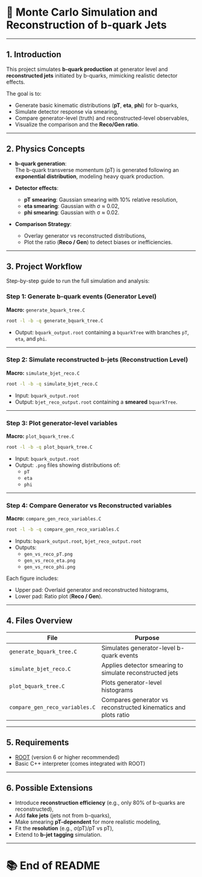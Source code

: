 
# 📖 Monte Carlo Simulation and Reconstruction of b-quark Jets

---

## 1. Introduction

This project simulates **b-quark production** at generator level and **reconstructed jets** initiated by b-quarks, mimicking realistic detector effects.

The goal is to:
- Generate basic kinematic distributions (**pT**, **eta**, **phi**) for b-quarks,
- Simulate detector response via smearing,
- Compare generator-level (truth) and reconstructed-level observables,
- Visualize the comparison and the **Reco/Gen ratio**.

---

## 2. Physics Concepts

- **b-quark generation**:  
  The b-quark transverse momentum (pT) is generated following an **exponential distribution**, modeling heavy quark production.

- **Detector effects**:
  - **pT smearing**: Gaussian smearing with 10% relative resolution,
  - **eta smearing**: Gaussian with σ ≈ 0.02,
  - **phi smearing**: Gaussian with σ ≈ 0.02.

- **Comparison Strategy**:
  - Overlay generator vs reconstructed distributions,
  - Plot the ratio (**Reco / Gen**) to detect biases or inefficiencies.

---

## 3. Project Workflow

Step-by-step guide to run the full simulation and analysis:

### Step 1: Generate b-quark events (Generator Level)

**Macro:** `generate_bquark_tree.C`

```bash
root -l -b -q generate_bquark_tree.C
```

- Output: `bquark_output.root` containing a `bquarkTree` with branches `pT`, `eta`, and `phi`.

---

### Step 2: Simulate reconstructed b-jets (Reconstruction Level)

**Macro:** `simulate_bjet_reco.C`

```bash
root -l -b -q simulate_bjet_reco.C
```

- Input: `bquark_output.root`
- Output: `bjet_reco_output.root` containing a **smeared** `bquarkTree`.

---

### Step 3: Plot generator-level variables

**Macro:** `plot_bquark_tree.C`

```bash
root -l -b -q plot_bquark_tree.C
```

- Input: `bquark_output.root`
- Output: `.png` files showing distributions of:
  - `pT`
  - `eta`
  - `phi`

---

### Step 4: Compare Generator vs Reconstructed variables

**Macro:** `compare_gen_reco_variables.C`

```bash
root -l -b -q compare_gen_reco_variables.C
```

- Inputs: `bquark_output.root`, `bjet_reco_output.root`
- Outputs:
  - `gen_vs_reco_pT.png`
  - `gen_vs_reco_eta.png`
  - `gen_vs_reco_phi.png`

Each figure includes:
- Upper pad: Overlaid generator and reconstructed histograms,
- Lower pad: Ratio plot (**Reco / Gen**).

---

## 4. Files Overview

| File                        | Purpose                                                     |
|------------------------------|-------------------------------------------------------------|
| `generate_bquark_tree.C`      | Simulates generator-level b-quark events                    |
| `simulate_bjet_reco.C`        | Applies detector smearing to simulate reconstructed jets    |
| `plot_bquark_tree.C`          | Plots generator-level histograms                            |
| `compare_gen_reco_variables.C`| Compares generator vs reconstructed kinematics and plots ratio |

---

## 5. Requirements

- [ROOT](https://root.cern/) (version 6 or higher recommended)
- Basic C++ interpreter (comes integrated with ROOT)

---

## 6. Possible Extensions

- Introduce **reconstruction efficiency** (e.g., only 80% of b-quarks are reconstructed),
- Add **fake jets** (jets not from b-quarks),
- Make smearing **pT-dependent** for more realistic modeling,
- Fit the **resolution** (e.g., σ(pT)/pT vs pT),
- Extend to **b-jet tagging** simulation.

---

# 📚 End of README
